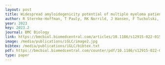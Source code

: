 ```yaml
--- 
layout: post
title: Widespread amyloidogenicity potential of multiple myeloma patient-derived immunoglobulin light chains
author: R Sternke-Hoffman, T Pauly, RK Norrild, J Hansen, F Tucholski, <u>MH Høie</u>, P Marcatili, M Dupré, M Duchateau, M Rey, C Malosse, S Metzger, A Boquoi, F Platten, SU Egelhaaf, J Chamot-Rooke, R Fenk, L Nagel-Steger, R Haas, AK Buell
year: 2023
key: 2023.2
journal: BMC Biology
link: https://bmcbiol.biomedcentral.com/articles/10.1186/s12915-022-01506-w
image: /media/publications/iGLC/image2.jpg
bibtex: /media/publications/iGLC/bibtex.txt
pdf: https://bmcbiol.biomedcentral.com/counter/pdf/10.1186/s12915-022-01506-w.pdf
type: paper
---
```

